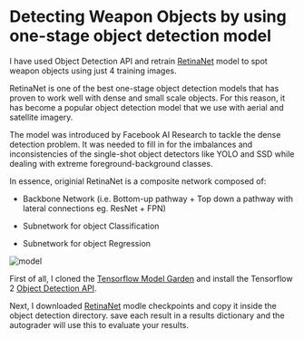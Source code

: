 # Detecting Weapon Objects by using one-stage object detection model

I have used Object Detection API and retrain [RetinaNet](https://arxiv.org/abs/1708.02002) model to spot weapon objects using just 4 training images.

RetinaNet is one of the best one-stage object detection models that has proven to work well with dense and small scale objects. For this reason, it has become a popular object detection model that we use with aerial and satellite imagery.

 

The model was introduced by Facebook AI Research to tackle the dense detection problem. It was needed to fill in for the imbalances and inconsistencies of the single-shot object detectors like YOLO and SSD while dealing with extreme foreground-background classes.

 
In essence, originial RetinaNet is a composite network composed of:

* Backbone Network (i.e. Bottom-up pathway + Top down a pathway with lateral 
connections eg. ResNet + FPN)

* Subnetwork for object Classification

* Subnetwork for object Regression

<img src='https://cdn.analyticsvidhya.com/wp-content/uploads/2020/08/image13-850x217.png' alt='model'>

First of all, I cloned the [Tensorflow Model Garden](https://github.com/tensorflow/models) and install the Tensorflow 2 [Object Detection API](https://github.com/tensorflow/models/tree/master/research/object_detection).

Next, I downloaded [RetinaNet](https://arxiv.org/abs/1708.02002) modle checkpoints and copy it inside the object detection directory.
 save each result in a results dictionary and the autograder will use this to evaluate your results.
